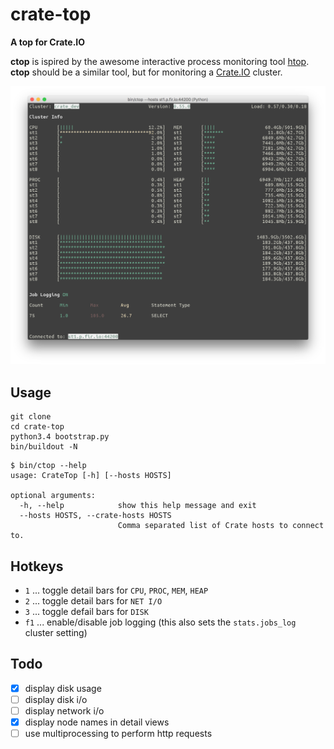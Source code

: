 # crate-top

**A top for Crate.IO**

**ctop** is ispired by the awesome interactive process monitoring tool [htop](http://hisham.hm/htop/). **ctop** should be a similar tool, but for monitoring a [Crate.IO](https://crate.io) cluster.

![Screenshot of ctop in action](screenshot.png)

## Usage

```
git clone
cd crate-top
python3.4 bootstrap.py
bin/buildout -N
```

```console
$ bin/ctop --help
usage: CrateTop [-h] [--hosts HOSTS]

optional arguments:
  -h, --help            show this help message and exit
  --hosts HOSTS, --crate-hosts HOSTS
                        Comma separated list of Crate hosts to connect to.
```

## Hotkeys

- `1` ... toggle detail bars for `CPU`, `PROC`, `MEM`, `HEAP`
- `2` ... toggle detail bars for `NET I/O`
- `3` ... toggle defail bars for `DISK`
- `f1` ... enable/disable job logging (this also sets the `stats.jobs_log` cluster setting)

## Todo

- [x] display disk usage
- [ ] display disk i/o
- [ ] display network i/o
- [x] display node names in detail views
- [ ] use multiprocessing to perform http requests
